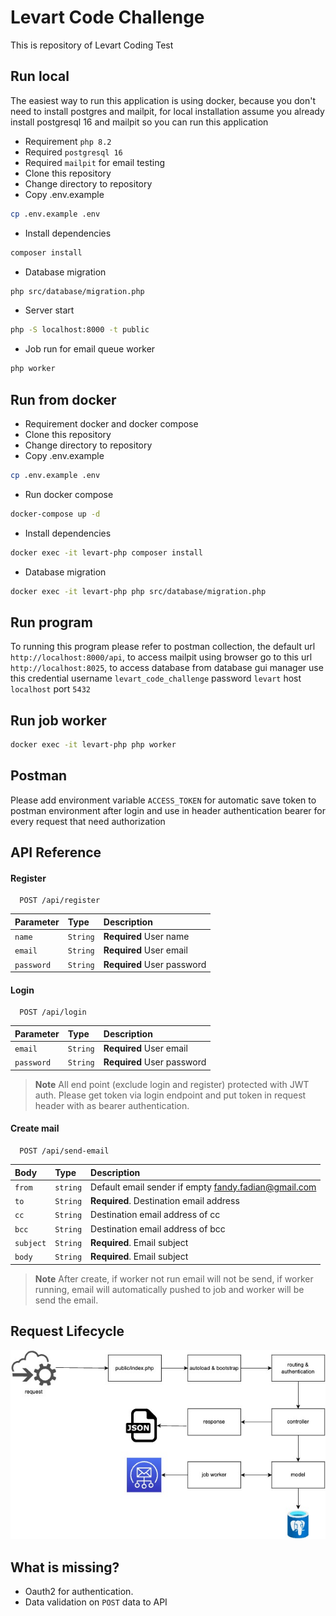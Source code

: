 # Levart Code Challenge
This is repository of Levart Coding Test

## Run local
The easiest way to run this application is using docker, because you don't need to install postgres and mailpit, for local installation assume you already install postgresql 16 and mailpit so you can run this application
- Requirement `php 8.2`
- Required `postgresql 16`
- Required `mailpit` for email testing
- Clone this repository
- Change directory to repository
- Copy .env.example
```bash
cp .env.example .env
```
- Install dependencies
```bash
composer install
```
- Database migration
```bash
php src/database/migration.php
```
- Server start
```bash
php -S localhost:8000 -t public
```
- Job run for email queue worker
```bash
php worker
```

## Run from docker
- Requirement docker and docker compose
- Clone this repository
- Change directory to repository
- Copy .env.example
```bash
cp .env.example .env
```
- Run docker compose
```bash
docker-compose up -d
```
- Install dependencies
```bash
docker exec -it levart-php composer install
```
- Database migration
```bash
docker exec -it levart-php php src/database/migration.php
```

## Run program
To running this program please refer to postman collection, the default url `http://localhost:8000/api`, to access mailpit using browser go to this url `http://localhost:8025`, to access database from database gui manager use this credential username `levart_code_challenge` password `levart` host `localhost` port `5432`

## Run job worker
```bash
docker exec -it levart-php php worker
```

## Postman
Please add environment variable `ACCESS_TOKEN` for automatic save token to postman environment after login and use in header authentication bearer for every request that need authorization

## API Reference

#### Register

```
  POST /api/register
```

| Parameter | Type     | Description                |
| :-------- | :------- | :------------------------- |
| `name` | `String` | **Required** User name |
| `email` | `String` | **Required** User email |
| `password` | `String` | **Required** User password |

#### Login

```
  POST /api/login
```

| Parameter | Type     | Description                |
| :-------- | :------- | :------------------------- |
| `email` | `String` | **Required** User email |
| `password` | `String` | **Required** User password |

> **Note**
> All end point (exclude login and register) protected with JWT auth. Please get token via login endpoint and put token in request header with as bearer authentication.

#### Create mail

```
  POST /api/send-email
```

| Body | Type     | Description                       |
| :-------- | :------- | :-------------------------------- |
| `from`    | `string` | Default email sender if empty fandy.fadian@gmail.com |
| `to`      | `String` | **Required**. Destination email address |
| `cc`      | `String` | Destination email address of cc|
| `bcc`      | `String` | Destination email address of bcc |
| `subject`      | `String` | **Required**. Email subject |
| `body`      | `String` | **Required**. Email subject |

> **Note**
> After create, if worker not run email will not be send, if worker running, email will automatically pushed to job and worker will be send the email.


## Request Lifecycle
![Request Lifecycle](lifecycle.jpg "Request Lifecycle")

## What is missing?
- Oauth2 for authentication.
- Data validation on `POST` data to API